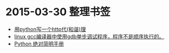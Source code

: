 # 2015-03-30 整理书签

* [用python写一个http代(和谐)理][reverland-python]
* [linux gcc编译器中使用gdb单步调试程序，程序不是顺序执行的。][abc78400123-6779108]
* [Python 绝对简明手册][PyAbsolutelyZipManuald]


[abc78400123-6779108]: http://blog.csdn.net/abc78400123/article/details/6779108
[reverland-python]: http://reverland.org/python/2014/01/29/python/
[PyAbsolutelyZipManuald]: http://wiki.woodpecker.org.cn/moin/PyAbsolutelyZipManuald
